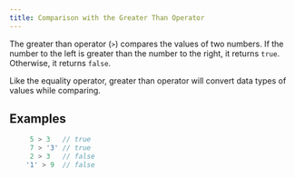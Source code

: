 ```yaml
---
title: Comparison with the Greater Than Operator
---
```

The greater than operator (`>`) compares the values of two numbers. If the number to the left is greater than the number to the right, it returns `true`. Otherwise, it returns `false`.

Like the equality operator, greater than operator will convert data types of values while comparing.

## Examples

```js
     5 > 3   // true
     7 > '3' // true
     2 > 3   // false
    '1' > 9  // false
```
